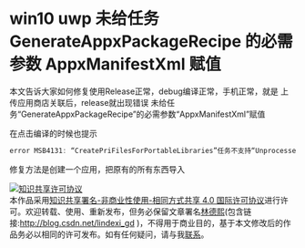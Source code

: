 # win10 uwp 未给任务 GenerateAppxPackageRecipe 的必需参数 AppxManifestXml 赋值

本文告诉大家如何修复使用Release正常，debug编译正常，手机正常，就是 上传应用商店关联后，release就出现错误 未给任务“GenerateAppxPackageRecipe”的必需参数“AppxManifestXml”赋值

<!--more-->
<!-- csdn -->

在点击编译的时候也提示

```csharp
error MSB4131: “CreatePriFilesForPortableLibraries”任务不支持“UnprocessedReswFiles”
```

修复方法是创建一个应用，把原有的所有东西导入

<a rel="license" href="http://creativecommons.org/licenses/by-nc-sa/4.0/"><img alt="知识共享许可协议" style="border-width:0" src="https://i.creativecommons.org/l/by-nc-sa/4.0/88x31.png" /></a><br />本作品采用<a rel="license" href="http://creativecommons.org/licenses/by-nc-sa/4.0/">知识共享署名-非商业性使用-相同方式共享 4.0 国际许可协议</a>进行许可。欢迎转载、使用、重新发布，但务必保留文章署名[林德熙](http://blog.csdn.net/lindexi_gd)(包含链接:http://blog.csdn.net/lindexi_gd )，不得用于商业目的，基于本文修改后的作品务必以相同的许可发布。如有任何疑问，请与我[联系](mailto:lindexi_gd@163.com)。
